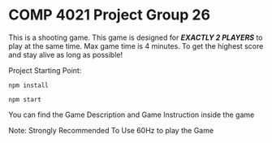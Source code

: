 # COMP 4021 Project Group 26

This is a shooting game. This game is designed for ***EXACTLY 2 PLAYERS*** to play at the same time. Max game time is 4 minutes. To get the highest score and stay alive as long as possible!

Project Starting Point:

```npm install ```

```npm start```

You can find the Game Description and Game Instruction inside the game

Note: Strongly Recommended To Use 60Hz to play the Game